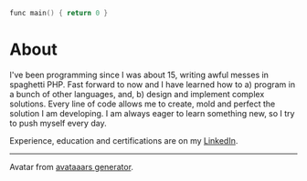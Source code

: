 ```c
func main() { return 0 }
```

# About

I've been programming since I was about 15, writing awful messes in spaghetti PHP. Fast forward to now and I have learned how to a) program in a bunch of other languages, and, b) design and implement complex solutions. Every line of code allows me to create, mold and perfect the solution I am developing. I am always eager to learn something new, so I try to push myself every day.

Experience, education and certifications are on my [LinkedIn](https://www.linkedin.com/in/mscribellito/).

* * *

Avatar from [avataaars generator](https://getavataaars.com/).
